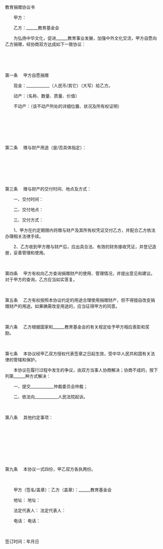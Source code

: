 



教育捐赠协议书



 

　　甲方：

　　乙方：______教育基金会　　

　　为弘扬中华文化，促进______教育事业发展，加强中外文化交流，甲方自愿向乙方捐赠，经协商双方达成如下一致协议：

　　

　　

第一条
　甲方自愿捐赠

　　现金：____________（人民币/其它）（大写）给乙方。

　　动产：（名称、数量、质量、价值）

　　不动产：（该不动产所处的详细位置、状况及所有权证明）

　　

　　

　　

第二条
　赠与财产用途（是/否具体指定）：

　　

　　

　　

第三条
　赠与财产的交付时间、地点及方式：　　

　　一、交付时间：

　　二、交付地点：

　　三、交付方式：　　

　　1、甲方在约定期限内将赠与财产及其所有权凭证交付乙方，并配合乙方依法办理相关法律手续。

　　2、乙方收到甲方赠与财产后，应出具合法、有效的财务接收凭证，并登记造册，妥善管理和使用。

　　

第四条
　甲方有权向乙方查询捐赠财产的使用、管理情况，并提出意见和建议。对于甲方的查询，乙方应当如实答复。

　　

第五条
　乙方有权按照本协议约定的用途合理使用捐赠财产，但不得擅自改变捐赠财产的用途。如果确需改变用途的，应当征得甲方的同意。

　　

第六条
　乙方根据国家和______教育基金会的有关规定给予甲方相应表彰和奖励。

　　

第七条
　本协议经甲乙双方授权代表签章之日起生效，受中华人民共和国有关法律的管辖和保护。　　

　　本协议在履行过程中发生的争议，由双方当事人协商解决；协商不成的，按下列第______种方式解决：

　　一、提交____________仲裁委员会仲裁；

　　二、依法向____________人民法院起诉。

　　

第八条
　其他约定事项：

　　

　　

　　

　　

第九条
　本协议一式四份，甲乙双方各执两份。　

　　　

　　甲方（签名/盖章）：乙方（盖章）：______教育基金会

　　地址： 地址：

　　法定代表人： 法定代表人：

　　电话： 电话：

　　


 签订时间：年月日
 
　　


